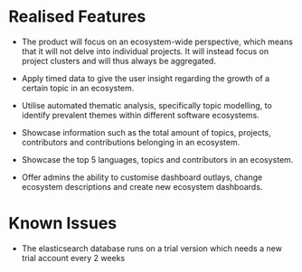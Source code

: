 # Realised Features
- The product will focus on an ecosystem-wide perspective, which means that it will not delve into individual projects. It will instead focus on project clusters and will thus always be aggregated.  

- Apply timed data to give the user insight regarding the growth of a certain topic in an ecosystem.  

- Utilise automated thematic analysis, specifically topic modelling, to identify prevalent themes within different software ecosystems.  

- Showcase information such as the total amount of topics, projects, contributors and contributions belonging in an ecosystem.

- Showcase the top 5 languages, topics and contributors in an ecosystem. 

- Offer admins the ability to customise dashboard outlays, change ecosystem descriptions and create new ecosystem dashboards.



# Known Issues
- The elasticsearch database runs on a trial version which needs a new trial account every 2 weeks